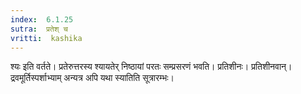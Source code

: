 ```yaml
---
index:  6.1.25
sutra:  प्रतेश् च
vritti:  kashika 
---
```


श्यः इति वर्तते। प्रतेरुत्तरस्य श्यायतेर् निष्ठायां परतः सम्प्रसरणं भवति। प्रतिशीनः। प्रतिशीनवान्। द्रवमूर्तिस्पर्शाभ्याम् अन्यत्र अपि यथा स्यातिति सूत्रारम्भः।

